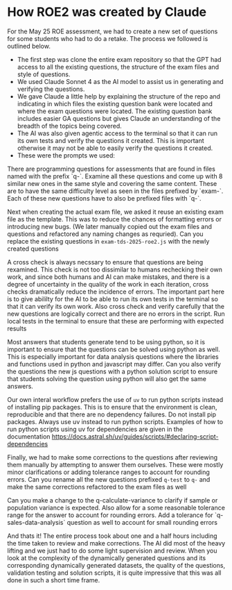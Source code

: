 # How ROE2 was created by Claude

For the May 25 ROE assessment, we had to create a new set of questions for some students who had to do a retake. The process we followed is outlined below. 

- The first step was clone the entire exam repository so that the GPT had access to all the existing questions, the structure of the exam files and style of questions.
- We used Claude Sonnet 4 as the AI model to assist us in generating and verifying the questions. 
- We gave Claude a little help by explaining the structure of the repo and indicating in which files the existing question bank were located and where the exam questions were located. The existing question bank includes easier GA questions but gives Claude an understanding of the breadth of the topics being covered.
- The AI was also given agentic access to the terminal so that it can run its own tests and verify the questions it created. This is important otherwise it may not be able to easily verify the questions it created.
- These were the prompts we used:

<prompt>
There are programming questions for assessments that are found in files named with the prefix `q-`. Examine all these questions and come up with 8 similar new ones in the same style and covering the same content. These are to have the same difficulty level as seen in the files prefixed by `exam-`.
Each of these new questions have to also be prefixed files with `q-`.
</prompt>

Next when creating the actual exam file, we asked it reuse an existing exam file as the template. This was to reduce the chances of formatting errors or introducing new bugs. (We later manually copied out the exam files and questions and refactored any naming changes as requried).
<prompt>
Can you replace the existing questions in `exam-tds-2025-roe2.js` with the newly created questions
</prompt>

A cross check is always necssary to ensure that questions are being rexamined. This check is not too dissimilar to humans rechecking their own work, and since both humans and AI can make mistakes, and there is a degree of uncertainty in the quality of the work in each iteration, cross checks dramatically reduce the incidence of errors. The important part here is to give abililty for the AI to be able to run its own tests in the terminal so that it can verify its own work.
<prompt>
Also cross check and verify carefully that the new questions are logically correct and there are no errors in the script. Run local tests in the terminal to ensure that these are performing with expected results
</prompt>

Most answers that students generate tend to be using python, so it is important to ensure that the questions can be solved using python as well. This is especially important for data analysis questions where the libraries and functions used in python and javascript may differ.
<prompt>
Can you also verify the questions the new js questions with a python solution script to ensure that students solving the question using python will also get the same answers.
</prompt>

Our own interal workflow prefers the use of `uv` to run python scripts instead of installing pip packages. This is to ensure that the environment is clean, reproducible and that there are no dependency failures.
<prompt>
Do not install pip packages. Always use uv instead to run python scripts. Examples of how to run python scripts using uv for dependencies are given in the documentation https://docs.astral.sh/uv/guides/scripts/#declaring-script-dependencies
</prompt>

Finally, we had to make some corrections to the questions after reviewing them manually by attempting to answer them ourselves. These were mostly minor clarifications or adding tolerance ranges to account for rounding errors.
<prompt>
Can you rename all the new questions prefixed `q-test` to `q-` and make the same corrections refactored to the exam files as well
</prompt>

<prompt>
Can you make a change to the q-calculate-variance to clarify if sample or population variance is expected. Also allow for a some reasonable tolerance range for the answer to account for rounding errors.
</prompt>

<prompt>
Add a tolerance for `q-sales-data-analysis` question as well to account for small rounding errors
</prompt>

And thats it! The entire process took about one and a half hours including the time taken to review and make corrections. The AI did most of the heavy lifting and we just had to do some light supervision and review. When you look at the complexity of the dynamically generated questions and its corresponding dynamically generated datasets, the quality of the questions, validation testing and solution scripts, it is quite impressive that this was all done in such a short time frame.